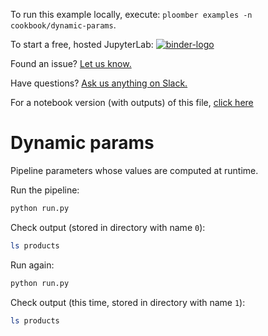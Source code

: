 <!-- start header -->
To run this example locally, execute: `ploomber examples -n cookbook/dynamic-params`.

To start a free, hosted JupyterLab: [![binder-logo](https://mybinder.org/badge_logo.svg)](https://mybinder.org/v2/gh/ploomber/binder-env/main?urlpath=git-pull%3Frepo%3Dhttps%253A%252F%252Fgithub.com%252Fploomber%252Fprojects%26urlpath%3Dlab%252Ftree%252Fprojects%252Fcookbook/dynamic-params%252FREADME.ipynb%26branch%3Dmaster)

Found an issue? [Let us know.](https://github.com/ploomber/projects/issues/new?title=cookbook/dynamic-params%20issue)

Have questions? [Ask us anything on Slack.](http://community.ploomber.io/)

For a notebook version (with outputs) of this file, [click here](https://github.com/ploomber/projects/blob/master/cookbook/dynamic-params/README.ipynb)
<!-- end header -->



# Dynamic params

<!-- start description -->
Pipeline parameters whose values are computed at runtime.
<!-- end description -->

Run the pipeline:

```sh
python run.py
```

Check output (stored in directory with name `0`):

```sh
ls products
```

Run again:

```sh
python run.py
```

Check output (this time, stored in directory with name `1`):

```sh
ls products
```
